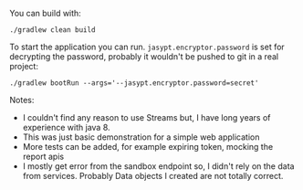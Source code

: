 You can build with:

`./gradlew clean build`

To start the application you can run. 
`jasypt.encryptor.password` is set for decrypting the password, probably it wouldn't be pushed to git in a real project:

`./gradlew bootRun --args='--jasypt.encryptor.password=secret'`

Notes:

* I couldn't find any reason to use Streams but, I have long years of experience with java 8.
* This was just  basic demonstration for a simple web application
* More tests can be added, for example expiring token, mocking the report apis
* I mostly get error from the sandbox endpoint so, I didn't rely on the data from services. Probably Data objects I created are not totally correct.